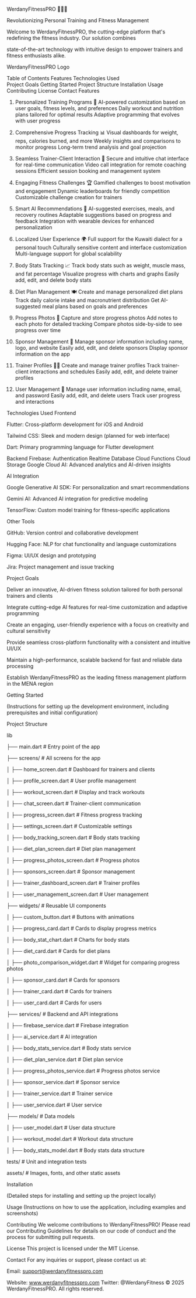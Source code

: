 WerdanyFitnessPRO 🏋️‍♂️💪

Revolutionizing Personal Training and Fitness Management

Welcome to WerdanyFitnessPRO, the cutting-edge platform that's redefining the fitness industry. Our solution combines 

state-of-the-art technology with intuitive design to empower trainers and fitness enthusiasts alike.

WerdanyFitnessPRO Logo

Table of Contents                      Features                      Technologies Used                           
Project Goals                      Getting Started                      Project Structure
Installation                      Usage                      Contributing
License                      Contact                      Features

1. Personalized Training Programs 🎯
AI-powered customization based on user goals, fitness levels, and preferences
Daily workout and nutrition plans tailored for optimal results
Adaptive programming that evolves with user progress

2. Comprehensive Progress Tracking 📊
Visual dashboards for weight, reps, calories burned, and more
Weekly insights and comparisons to monitor progress
Long-term trend analysis and goal projection

3. Seamless Trainer-Client Interaction 🤝
Secure and intuitive chat interface for real-time communication
Video call integration for remote coaching sessions
Efficient session booking and management system

4. Engaging Fitness Challenges 🏆
Gamified challenges to boost motivation and engagement
Dynamic leaderboards for friendly competition
Customizable challenge creation for trainers

5. Smart AI Recommendations 🧠
AI-suggested exercises, meals, and recovery routines
Adaptable suggestions based on progress and feedback
Integration with wearable devices for enhanced personalization

6. Localized User Experience 🌍
Full support for the Kuwaiti dialect for a personal touch
Culturally sensitive content and interface customization
Multi-language support for global scalability

7. Body Stats Tracking 📈
Track body stats such as weight, muscle mass, and fat percentage
Visualize progress with charts and graphs
Easily add, edit, and delete body stats

8. Diet Plan Management 🍽️
Create and manage personalized diet plans
Track daily calorie intake and macronutrient distribution
Get AI-suggested meal plans based on goals and preferences

9. Progress Photos 📸
Capture and store progress photos
Add notes to each photo for detailed tracking
Compare photos side-by-side to see progress over time

10. Sponsor Management 🤝
Manage sponsor information including name, logo, and website
Easily add, edit, and delete sponsors
Display sponsor information on the app

11. Trainer Profiles 🏋️‍♂️
Create and manage trainer profiles
Track trainer-client interactions and schedules
Easily add, edit, and delete trainer profiles

12. User Management 👤
Manage user information including name, email, and password
Easily add, edit, and delete users
Track user progress and interactions

Technologies Used
Frontend

Flutter: Cross-platform development for iOS and Android

Tailwind CSS: Sleek and modern design (planned for web interface)

Dart: Primary programming language for Flutter development

Backend                      Firebase:                      Authentication
Realtime Database                      Cloud Functions                      Cloud Storage
Google Cloud AI: Advanced analytics and AI-driven insights

AI Integration

Google Generative AI SDK: For personalization and smart recommendations

Gemini AI: Advanced AI integration for predictive modeling

TensorFlow: Custom model training for fitness-specific applications

Other Tools

GitHub: Version control and collaborative development

Hugging Face: NLP for chat functionality and language customizations

Figma: UI/UX design and prototyping

Jira: Project management and issue tracking

Project Goals

Deliver an innovative, AI-driven fitness solution tailored for both personal trainers and clients

Integrate cutting-edge AI features for real-time customization and adaptive programming

Create an engaging, user-friendly experience with a focus on creativity and cultural sensitivity

Provide seamless cross-platform functionality with a consistent and intuitive UI/UX

Maintain a high-performance, scalable backend for fast and reliable data processing

Establish WerdanyFitnessPRO as the leading fitness management platform in the MENA region

Getting Started

(Instructions for setting up the development environment, including prerequisites and initial configuration)

Project Structure

lib

├── main.dart                                                             # Entry point of the app

├── screens/                                                              # All screens for the app

│   ├── home_screen.dart                                                  # Dashboard for trainers and clients

│   ├── profile_screen.dart                                               # User profile management

│   ├── workout_screen.dart                                               # Display and track workouts

│   ├── chat_screen.dart                                                  # Trainer-client communication

│   ├── progress_screen.dart                                              # Fitness progress tracking

│   ├── settings_screen.dart                                              # Customizable settings

│   ├── body_tracking_screen.dart                                         # Body stats tracking

│   ├── diet_plan_screen.dart                                             # Diet plan management

│   ├── progress_photos_screen.dart                                       # Progress photos

│   ├── sponsors_screen.dart                                              # Sponsor management

│   ├── trainer_dashboard_screen.dart                                     # Trainer profiles

│   ├── user_management_screen.dart                                       # User management

├── widgets/                                                              # Reusable UI components

│   ├── custom_button.dart                                                # Buttons with animations

│   ├── progress_card.dart                                                # Cards to display progress metrics

│   ├── body_stat_chart.dart                                              # Charts for body stats

│   ├── diet_card.dart                                                    # Cards for diet plans

│   ├── photo_comparison_widget.dart                                      # Widget for comparing progress photos

│   ├── sponsor_card.dart                                                 # Cards for sponsors

│   ├── trainer_card.dart                                                 # Cards for trainers

│   ├── user_card.dart                                                    # Cards for users

├── services/                                                             # Backend and API integrations

│   ├── firebase_service.dart                                             # Firebase integration

│   ├── ai_service.dart                                                   # AI integration

│   ├── body_stats_service.dart                                           # Body stats service

│   ├── diet_plan_service.dart                                            # Diet plan service

│   ├── progress_photos_service.dart                                      # Progress photos service

│   ├── sponsor_service.dart                                              # Sponsor service

│   ├── trainer_service.dart                                              # Trainer service

│   ├── user_service.dart                                                 # User service

├── models/                                                               # Data models

│   ├── user_model.dart                                                   # User data structure

│   ├── workout_model.dart                                                # Workout data structure

│   ├── body_stats_model.dart                                             # Body stats data structure

tests/                                                                    # Unit and integration tests

assets/                                                                   # Images, fonts, and other static assets

Installation

(Detailed steps for installing and setting up the project locally)

Usage
(Instructions on how to use the application, including examples and screenshots)

Contributing
We welcome contributions to WerdanyFitnessPRO! Please read our Contributing Guidelines for details on our code of conduct and the process for submitting pull requests.

License
This project is licensed under the MIT License.

Contact
For any inquiries or support, please contact us at:

Email: support@werdanyfitnesspro.com

Website: www.werdanyfitnesspro.com
Twitter: @WerdanyFitness
© 2025 WerdanyFitnessPRO. All rights reserved.

